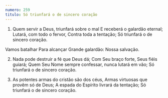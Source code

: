 ```yaml
---
numero: 259
titulo: Só triunfará o de sincero coração
---
```

1. Quem servir a Deus, triunfará sobre o mal
E receberá o galardão eternal;
Lutará, com todo o fervor, Contra toda a tentação;
Só triunfará o de sincero coração.

Vamos batalhar
Para alcançar
Grande galardão:
Nossa salvação.

2. Nada pode destruir a fé que Deus dá;
Com Seu braço forte, Seus fiéis guiará;
Quem Seu Nome sempre confessar, nunca lutará em vão;
Só triunfará o de sincero coração.

3. As potentes armas do cristão são dos céus,
Armas virtuosas que provêm só de Deus;
A espada do Espírito livrará da tentação;
Só triunfará o de sincero coração.
